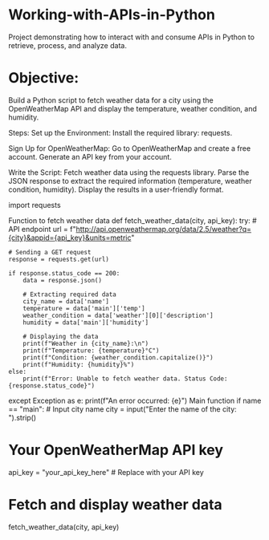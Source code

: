 # Working-with-APIs-in-Python
Project demonstrating how to interact with and consume APIs in Python to retrieve, process, and analyze data.

# Objective:

Build a Python script to fetch weather data for a city using the OpenWeatherMap API and display the temperature, weather condition, and humidity.

Steps:
Set up the Environment:
Install the required library: requests.

Sign Up for OpenWeatherMap:
Go to OpenWeatherMap and create a free account. Generate an API key from your account.

Write the Script:
Fetch weather data using the requests library. Parse the JSON response to extract the required information (temperature, weather condition, humidity). Display the results in a user-friendly format.

import requests

Function to fetch weather data
def fetch_weather_data(city, api_key): try: # API endpoint url = f"http://api.openweathermap.org/data/2.5/weather?q={city}&appid={api_key}&units=metric"

    # Sending a GET request
    response = requests.get(url)
    
    if response.status_code == 200:
        data = response.json()
        
        # Extracting required data
        city_name = data['name']
        temperature = data['main']['temp']
        weather_condition = data['weather'][0]['description']
        humidity = data['main']['humidity']
        
        # Displaying the data
        print(f"Weather in {city_name}:\n")
        print(f"Temperature: {temperature}°C")
        print(f"Condition: {weather_condition.capitalize()}")
        print(f"Humidity: {humidity}%")
    else:
        print(f"Error: Unable to fetch weather data. Status Code: {response.status_code}")

except Exception as e:
    print(f"An error occurred: {e}")
Main function
if name == "main": # Input city name city = input("Enter the name of the city: ").strip()

# Your OpenWeatherMap API key
api_key = "your_api_key_here"  # Replace with your API key

# Fetch and display weather data
fetch_weather_data(city, api_key)
